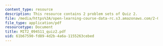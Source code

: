 ```yaml
---
content_type: resource
description: This resource contains 2 problem sets of Quiz 2.
file: /media/https%3A/open-learning-course-data-rc.s3.amazonaws.com/2-094-finite-element-analysis-of-solids-and-fluids-ii-spring-2011/61b67590fd894d2b4a6a1155263cebed_MIT2_094S11_quiz2.pdf
file_type: application/pdf
resourcetype: Document
title: MIT2_094S11_quiz2.pdf
uid: 61b67590-fd89-4d2b-4a6a-1155263cebed
---
```

